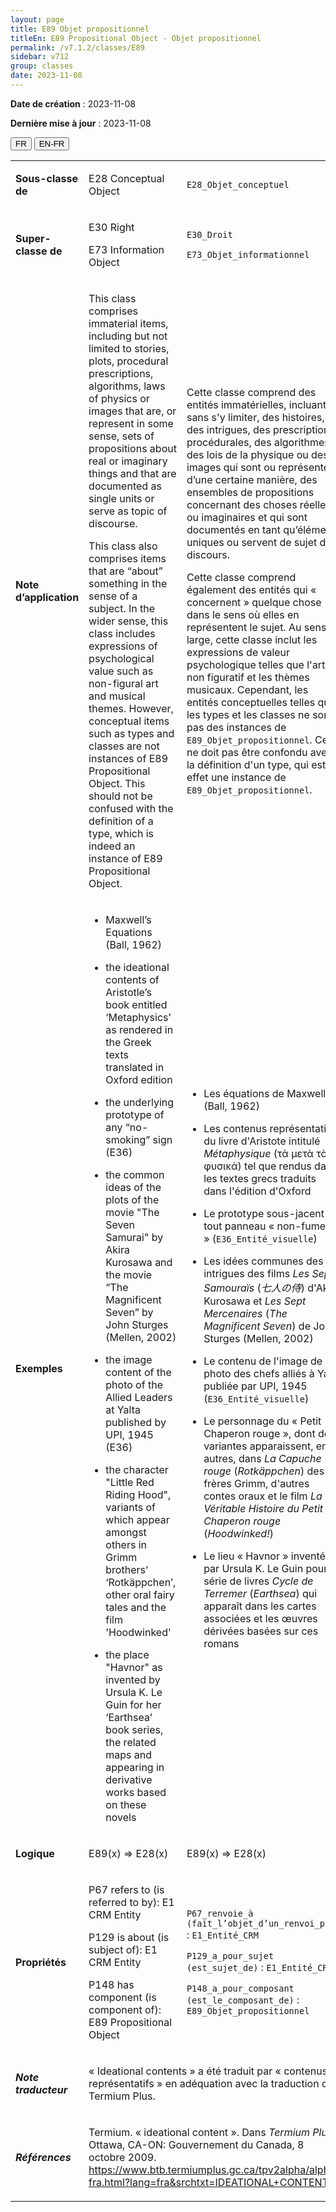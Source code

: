 ```yaml
---
layout: page
title: E89 Objet propositionnel
titleEn: E89 Propositional Object - Objet propositionnel
permalink: /v7.1.2/classes/E89
sidebar: v712
group: classes
date: 2023-11-08
---
```


**Date de création** : 2023-11-08

**Dernière mise à jour** : 2023-11-08

<div class="lang-buttons">
 <button id="fr" class="activate">FR</button>
 <button id="en-fr">EN-FR</button>
</div>

<table>
<tbody>
<tr>
<td><strong>Sous-classe de</strong></td>
<td class="en">
<p>E28 Conceptual Object</p>
</td>
<td>
<p><code class="language-plaintext highlighter-rouge">E28_Objet_conceptuel</code></p>
</td>
</tr>
<tr>
<td><strong>Super-classe de</strong></td>
<td class="en">
<p>E30 Right</p>
<p>E73 Information Object</p>
</td>
<td>
<p><code class="language-plaintext highlighter-rouge">E30_Droit</code></p>
<p><code class="language-plaintext highlighter-rouge">E73_Objet_informationnel</code></p>
</td>
</tr>
<tr>
<td><strong>Note d’application</strong></td>
<td class="en">
<p>This class comprises immaterial items, including but not limited to stories, plots, procedural prescriptions, algorithms, laws of physics or images that are, or represent in some sense, sets of propositions about real or imaginary things and that are documented as single units or serve as topic of discourse.<strong></strong></p>
<p>This class also comprises items that are “about” something in the sense of a subject. In the wider sense, this class includes expressions of psychological value such as non-figural art and musical themes. However, conceptual items such as types and classes are not instances of E89 Propositional Object. This should not be confused with the definition of a type, which is indeed an instance of E89 Propositional Object.</p>
</td>
<td>
<p>Cette classe comprend des entités immatérielles, incluant, sans s'y limiter, des histoires, des intrigues, des prescriptions procédurales, des algorithmes, des lois de la physique ou des images qui sont ou représentent, d’une certaine manière, des ensembles de propositions concernant des choses réelles ou imaginaires et qui sont documentés en tant qu’éléments uniques ou servent de sujet de discours.</p>
<p>Cette classe comprend également des entités qui « concernent » quelque chose dans le sens où elles en représentent le sujet. Au sens large, cette classe inclut les expressions de valeur psychologique telles que l'art non figuratif et les thèmes musicaux. Cependant, les entités conceptuelles telles que les types et les classes ne sont pas des instances de <code class="language-plaintext highlighter-rouge">E89_Objet_propositionnel</code>. Cela ne doit pas être confondu avec la définition d'un type, qui est en effet une instance de <code class="language-plaintext highlighter-rouge">E89_Objet_propositionnel</code>.</p>
</td>
</tr>
<tr>
<td><strong>Exemples</strong></td>
<td class="en">
<ul>
<li><p>Maxwell’s Equations (Ball, 1962)</p>
</li>
<li><p>the ideational contents of Aristotle’s book entitled ‘Metaphysics’ as rendered in the Greek texts translated in Oxford edition</p>
</li>
<li><p>the underlying prototype of any “no-smoking” sign (E36)</p>
</li>
<li><p>the common ideas of the plots of the movie "The Seven Samurai" by Akira Kurosawa and the movie “The Magnificent Seven” by John Sturges (Mellen, 2002)</p>
</li>
<li><p>the image content of the photo of the Allied Leaders at Yalta published by UPI, 1945 (E36)</p>
</li>
<li><p>the character "Little Red Riding Hood", variants of which appear amongst others in Grimm brothers’ ‘Rotkäppchen’, other oral fairy tales and the film 'Hoodwinked'</p>
</li>
<li><p>the place "Havnor" as invented by Ursula K. Le Guin for her ‘Earthsea’ book series, the related maps and appearing in derivative works based on these novels </p>
</li>
</ul>
</td>
<td>
<ul>
<li><p>Les équations de Maxwell (Ball, 1962)</p>
</li>
<li><p>Les contenus représentatifs du livre d'Aristote intitulé <em>Métaphysique</em> (τὰ μετὰ τὰ φυσικά) tel que rendus dans les textes grecs traduits dans l'édition d'Oxford</p>
</li>
<li><p>Le prototype sous-jacent de tout panneau « non-fumeur » (<code class="language-plaintext highlighter-rouge">E36_Entité_visuelle</code>)</p>
</li>
<li><p>Les idées communes des intrigues des films <em>Les Sept Samouraïs </em>(<em>七人の侍</em>) d'Akira Kurosawa et <em>Les Sept Mercenaires</em> (<em>The Magnificent Seven</em>) de John Sturges (Mellen, 2002)</p>
</li>
<li><p>Le contenu de l'image de la photo des chefs alliés à Yalta publiée par UPI, 1945 (<code class="language-plaintext highlighter-rouge">E36_Entité_visuelle</code>)</p>
</li>
<li><p>Le personnage du « Petit Chaperon rouge », dont des variantes apparaissent, entre autres, dans <em>La Capuche rouge</em> (<em>Rotkäppchen</em>) des frères Grimm, d'autres contes oraux et le film <em>La Véritable Histoire du Petit Chaperon rouge</em> (<em>Hoodwinked!</em>)</p>
</li>
<li><p>Le lieu « Havnor » inventé par Ursula K. Le Guin pour sa série de livres <em>Cycle de Terremer</em> (<em>Earthsea</em>) qui apparaît dans les cartes associées et les œuvres dérivées basées sur ces romans</p>
</li>
</ul>
</td>
</tr>
<tr>
<td><strong>Logique</strong></td>
<td class="en">
<p>E89(x) ⇒ E28(x)</p>
</td>
<td>
<p>E89(x) ⇒ E28(x)</p>
</td>
</tr>
<tr>
<td><strong>Propriétés</strong></td>
<td class="en">
<p>P67 refers to (is referred to by): E1 CRM Entity</p>
<p>P129 is about (is subject of): E1 CRM Entity</p>
<p>P148 has component (is component of): E89 Propositional Object</p>
</td>
<td>
<p><code class="language-plaintext highlighter-rouge">P67_renvoie_à (fait_l’objet_d’un_renvoi_par)</code> : <code class="language-plaintext highlighter-rouge">E1_Entité_CRM</code> </p>
<p><code class="language-plaintext highlighter-rouge">P129_a_pour_sujet (est_sujet_de)</code> : <code class="language-plaintext highlighter-rouge">E1_Entité_CRM</code></p>
<p><code class="language-plaintext highlighter-rouge">P148_a_pour_composant (est_le_composant_de)</code> : <code class="language-plaintext highlighter-rouge">E89_Objet_propositionnel</code></p>
</td>
</tr>
<tr>
<td><strong><em>Note traducteur</em></strong></td>
<td colspan="2">
<p>« Ideational contents »  a été traduit par « contenus représentatifs » en adéquation avec la traduction de Termium Plus. </p>
</td>
</tr>
<tr>
<td><strong><em>Références</em></strong></td>
<td colspan="2">
<p>Termium. « ideational content ». Dans <em>Termium Plus</em>. Ottawa, CA-ON: Gouvernement du Canada, 8 octobre 2009.<a href="https://www.btb.termiumplus.gc.ca/tpv2alpha/alpha-fra.html?lang=fra&srchtxt=IDEATIONAL+CONTENT"><span class="underline"> </span></a><a href="https://www.btb.termiumplus.gc.ca/tpv2alpha/alpha-fra.html?lang=fra&srchtxt=IDEATIONAL+CONTENT"><span class="underline">https://www.btb.termiumplus.gc.ca/tpv2alpha/alpha-fra.html?lang=fra&srchtxt=IDEATIONAL+CONTENT</span></a>.</p>
</td>
</tr>
</tbody>
</table>
